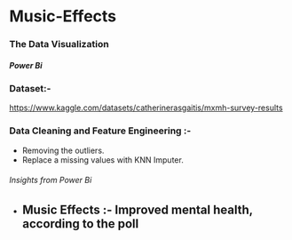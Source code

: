 # Music-Effects

### The Data Visualization
##### Power Bi



### Dataset:-
https://www.kaggle.com/datasets/catherinerasgaitis/mxmh-survey-results


### Data Cleaning and Feature Engineering :- 
- Removing the outliers.
- Replace a missing values with KNN Imputer.


###### Insights from Power Bi
- Music Effects :- Improved mental health, according to the poll 
  - 

